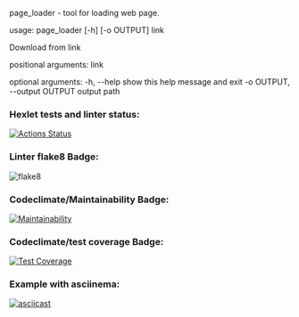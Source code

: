 page_loader - tool for loading web page.

usage: page_loader [-h] [-o OUTPUT] link

Download from link

positional arguments:
  link

optional arguments:
  -h, --help            show this help message and exit
  -o OUTPUT, --output OUTPUT
                        output path


### Hexlet tests and linter status:
[![Actions Status](https://github.com/Mqtaw/python-project-lvl3/workflows/hexlet-check/badge.svg)](https://github.com/Mqtaw/python-project-lvl3/actions)

### Linter flake8 Badge:
![flake8](https://github.com/Mqtaw/python-project-lvl3/actions/workflows/flake8_lint.yml/badge.svg)

### Codeclimate/Maintainability Badge:
[![Maintainability](https://api.codeclimate.com/v1/badges/a63c047e91adb6408dcf/maintainability)](https://codeclimate.com/github/Mqtaw/python-project-lvl3/maintainability)

### Codeclimate/test coverage Badge:
[![Test Coverage](https://api.codeclimate.com/v1/badges/a63c047e91adb6408dcf/test_coverage)](https://codeclimate.com/github/Mqtaw/python-project-lvl3/test_coverage)

### Example with asciinema:
[![asciicast](https://asciinema.org/a/9tGCirdLhlgvljgobkF7Uv5Kh.svg)](https://asciinema.org/a/9tGCirdLhlgvljgobkF7Uv5Kh)